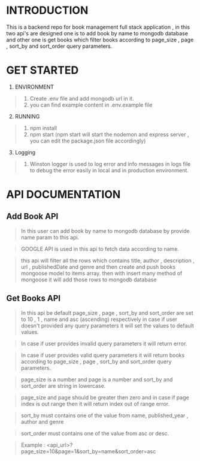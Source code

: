# INTRODUCTION

This is a backend repo for book management full stack application , in this two api's are designed one is to add book by name to mongodb database and other one is get books which filter books according to page_size , page , sort_by and sort_order query parameters.

# GET STARTED

1. ENVIRONMENT
> 1. Create .env file and add mongodb url in it.
> 2. you can find example content in .env.example file

2. RUNNING
> 1. npm install
> 2. npm start (npm start will start the nodemon and express server , you can edit the package.json file accordingly)

3. Logging
> 1. Winston logger is used to log error and info messages in logs file to debug the error easily in local and in production environment.

# API DOCUMENTATION

## Add Book API
> In this user can add book by name to mongodb database by provide name param to this api.

> GOOGLE API is used in this api to fetch data according to name.

> this api will filter all the rows which contains title, author , description , url , publishedDate and genre and then create and push books mongoose model to items array. then with insert many method of mongoose it will add those rows to mongodb database 

## Get Books API
> In this api be default page_size , page , sort_by and sort_order are set to 10 , 1 , name and asc (ascending) respectively in case if user doesn't provided any query parameters it will set the values to default values.

> In case if user provides invalid query parameters it will return error.

> In case if user provides valid query parameters it will return books according to page_size , page , sort_by and sort_order query parameters.

> page_size is a number and page is a number and sort_by and sort_order are string in lowercase.

> page_size and page should be greater then zero and in case if page index is out range then it will return index out of range error.

> sort_by must contains one of the value from name, published_year , author and genre 

> sort_order must contains one of the value from asc or desc. 

> Example : <api_url>?page_size=10&page=1&sort_by=name&sort_order=asc